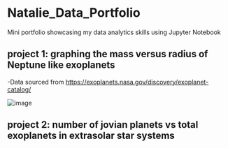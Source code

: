 # Natalie_Data_Portfolio
Mini portfolio showcasing my data analytics skills using Jupyter Notebook

## project 1: graphing the mass versus radius of Neptune like exoplanets
-Data sourced from https://exoplanets.nasa.gov/discovery/exoplanet-catalog/


![image](https://user-images.githubusercontent.com/80276798/110668767-827d9f80-8180-11eb-8662-6f2cd736a290.png)


## project 2: number of jovian planets vs total exoplanets in extrasolar star systems
